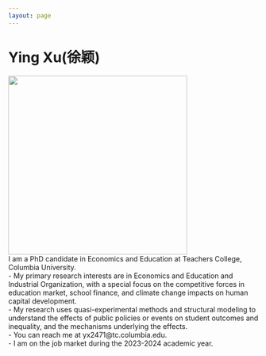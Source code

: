 ```yaml
---
layout: page
---
```


# Ying Xu(徐颖)

<img src="https://xuying0506.github.io/ying.JPG" width="360" height="360">
<br>
I am a PhD candidate in Economics and Education at Teachers College, Columbia University. 
<br>
- My primary research interests are in Economics and Education and Industrial Organization, with a special focus on the competitive forces in education market, school finance, and climate change impacts on human capital development. 
<br>
- My research uses quasi-experimental methods and structural modeling to understand the effects of public policies or events on student outcomes and inequality, and the mechanisms underlying the effects.
<br>
- You can reach me at yx2471@tc.columbia.edu.
<br>
- I am on the job market during the 2023-2024 academic year.


<br>


